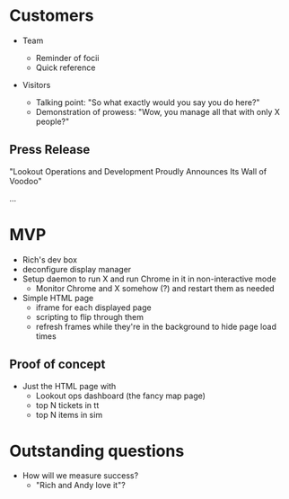 # Customers

  - Team
    - Reminder of focii
    - Quick reference

  - Visitors
    - Talking point: "So what exactly would you say you do here?"
    - Demonstration of prowess: "Wow, you manage all that with only X people?"

## Press Release

  "Lookout Operations and Development Proudly Announces Its Wall of Voodoo"

  ...

# MVP

  - Rich's dev box
  - deconfigure display manager
  - Setup daemon to run X and run Chrome in it in non-interactive mode
    - Monitor Chrome and X somehow (?) and restart them as needed
  - Simple HTML page 
    - iframe for each displayed page
    - scripting to flip through them
    - refresh frames while they're in the background to hide page load times

## Proof of concept

  - Just the HTML page with
    - Lookout ops dashboard (the fancy map page)
    - top N tickets in tt
    - top N items in sim

# Outstanding questions

  - How will we measure success?
    - "Rich and Andy love it"?
